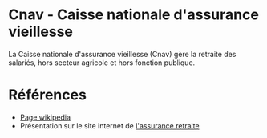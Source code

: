 # Cnav - Caisse nationale d'assurance vieillesse
<!-- SPDX-License-Identifier: MPL-2.0 -->

La Caisse nationale d'assurance vieillesse (Cnav) gère la retraite des salariés, hors secteur agricole et hors fonction publique.

# Références

- [Page wikipedia](https://fr.wikipedia.org/wiki/Caisse_nationale_d%27assurance_vieillesse)
- Présentation sur le site internet de [l'assurance retraite](https://www.lassuranceretraite.fr/portail-info/hors-menu/footer/qui-sommes-nous.html)